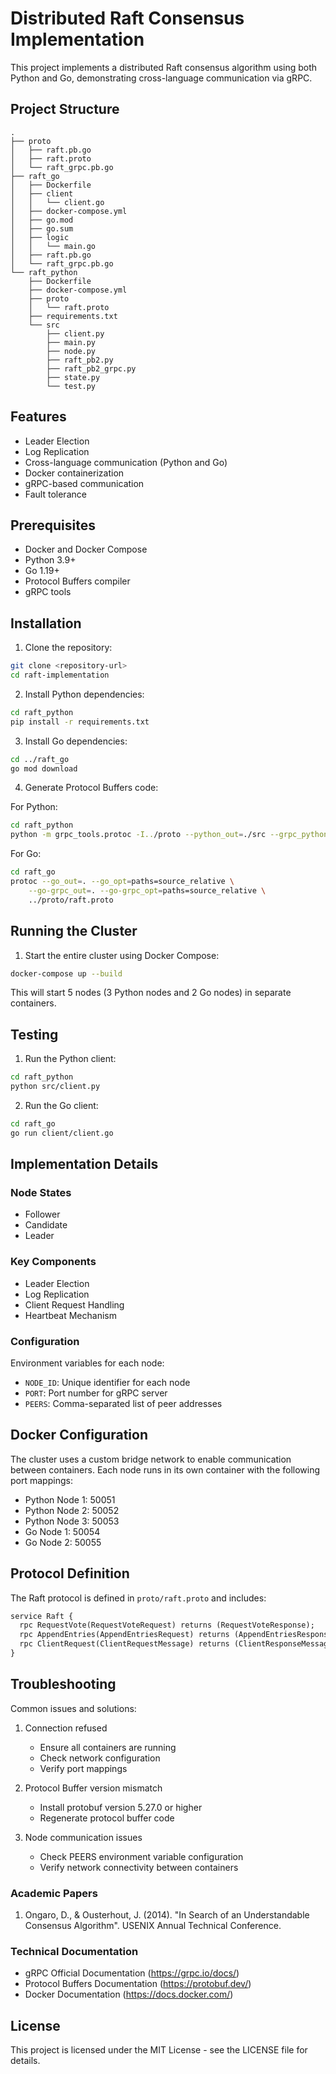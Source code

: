 # Distributed Raft Consensus Implementation

This project implements a distributed Raft consensus algorithm using both Python and Go, demonstrating cross-language communication via gRPC.

## Project Structure
```
.
├── proto
│   ├── raft.pb.go
│   ├── raft.proto
│   └── raft_grpc.pb.go
├── raft_go
│   ├── Dockerfile
│   ├── client
│   │   └── client.go
│   ├── docker-compose.yml
│   ├── go.mod
│   ├── go.sum
│   ├── logic
│   │   └── main.go
│   ├── raft.pb.go
│   └── raft_grpc.pb.go
└── raft_python
    ├── Dockerfile
    ├── docker-compose.yml
    ├── proto
    │   └── raft.proto
    ├── requirements.txt
    └── src
        ├── client.py
        ├── main.py
        ├── node.py
        ├── raft_pb2.py
        ├── raft_pb2_grpc.py
        ├── state.py
        └── test.py
```

## Features

- Leader Election
- Log Replication
- Cross-language communication (Python and Go)
- Docker containerization
- gRPC-based communication
- Fault tolerance

## Prerequisites

- Docker and Docker Compose
- Python 3.9+
- Go 1.19+
- Protocol Buffers compiler
- gRPC tools

## Installation

1. Clone the repository:
```bash
git clone <repository-url>
cd raft-implementation
```

2. Install Python dependencies:
```bash
cd raft_python
pip install -r requirements.txt
```

3. Install Go dependencies:
```bash
cd ../raft_go
go mod download
```

4. Generate Protocol Buffers code:

For Python:
```bash
cd raft_python
python -m grpc_tools.protoc -I../proto --python_out=./src --grpc_python_out=./src ../proto/raft.proto
```

For Go:
```bash
cd raft_go
protoc --go_out=. --go_opt=paths=source_relative \
    --go-grpc_out=. --go-grpc_opt=paths=source_relative \
    ../proto/raft.proto
```

## Running the Cluster

1. Start the entire cluster using Docker Compose:
```bash
docker-compose up --build
```

This will start 5 nodes (3 Python nodes and 2 Go nodes) in separate containers.

## Testing

1. Run the Python client:
```bash
cd raft_python
python src/client.py
```

2. Run the Go client:
```bash
cd raft_go
go run client/client.go
```

## Implementation Details

### Node States
- Follower
- Candidate
- Leader

### Key Components
- Leader Election
- Log Replication
- Client Request Handling
- Heartbeat Mechanism

### Configuration

Environment variables for each node:
- `NODE_ID`: Unique identifier for each node
- `PORT`: Port number for gRPC server
- `PEERS`: Comma-separated list of peer addresses

## Docker Configuration

The cluster uses a custom bridge network to enable communication between containers. Each node runs in its own container with the following port mappings:

- Python Node 1: 50051
- Python Node 2: 50052
- Python Node 3: 50053
- Go Node 1: 50054
- Go Node 2: 50055

## Protocol Definition

The Raft protocol is defined in `proto/raft.proto` and includes:
```protobuf
service Raft {
  rpc RequestVote(RequestVoteRequest) returns (RequestVoteResponse);
  rpc AppendEntries(AppendEntriesRequest) returns (AppendEntriesResponse);
  rpc ClientRequest(ClientRequestMessage) returns (ClientResponseMessage);
}
```

## Troubleshooting

Common issues and solutions:
1. Connection refused
   - Ensure all containers are running
   - Check network configuration
   - Verify port mappings

2. Protocol Buffer version mismatch
   - Install protobuf version 5.27.0 or higher
   - Regenerate protocol buffer code

3. Node communication issues
   - Check PEERS environment variable configuration
   - Verify network connectivity between containers

### Academic Papers
1. Ongaro, D., & Ousterhout, J. (2014). "In Search of an Understandable Consensus Algorithm". USENIX Annual Technical Conference.

### Technical Documentation
- gRPC Official Documentation (https://grpc.io/docs/)
- Protocol Buffers Documentation (https://protobuf.dev/)
- Docker Documentation (https://docs.docker.com/)


## License

This project is licensed under the MIT License - see the LICENSE file for details.
